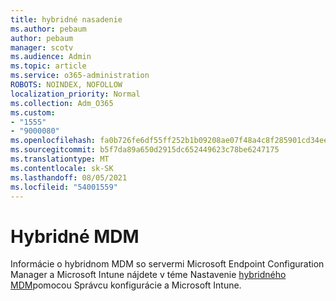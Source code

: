 ```yaml
---
title: hybridné nasadenie
ms.author: pebaum
author: pebaum
manager: scotv
ms.audience: Admin
ms.topic: article
ms.service: o365-administration
ROBOTS: NOINDEX, NOFOLLOW
localization_priority: Normal
ms.collection: Adm_O365
ms.custom:
- "1555"
- "9000080"
ms.openlocfilehash: fa0b726fe6df55ff252b1b09208ae07f48a4c8f285901cd34ee356fd842b0507
ms.sourcegitcommit: b5f7da89a650d2915dc652449623c78be6247175
ms.translationtype: MT
ms.contentlocale: sk-SK
ms.lasthandoff: 08/05/2021
ms.locfileid: "54001559"
---
```

# <a name="hybrid-mdm"></a>Hybridné MDM

Informácie o hybridnom MDM so servermi Microsoft Endpoint Configuration Manager a Microsoft Intune nájdete v téme Nastavenie [hybridného MDM](https://docs.microsoft.com/configmgr/mdm/deploy-use/setup-hybrid-mdm)pomocou Správcu konfigurácie a Microsoft Intune.